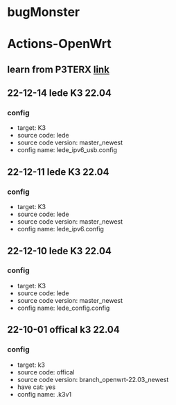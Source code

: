 # bugMonster

# Actions-OpenWrt
## learn from P3TERX [link](https://github.com/P3TERX/Actions-OpenWrt)

## 22-12-14 lede K3 22.04
### config
- target: K3
- source code: lede
- source code version: master_newest
- config name: lede_ipv6_usb.config

## 22-12-11 lede K3 22.04
### config
- target: K3
- source code: lede
- source code version: master_newest
- config name: lede_ipv6.config

## 22-12-10 lede K3 22.04 
### config
- target: K3
- source code: lede
- source code version: master_newest
- config name: lede_config.config

## 22-10-01 offical k3 22.04
### config
- target: k3
- source code: offical
- source code version: branch_openwrt-22.03_newest
- have cat: yes
- config name: .k3v1
